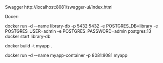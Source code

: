 Swagger http://localhost:8081/swagger-ui/index.html

Docer:

docker run -d --name library-db -p 5432:5432 -e POSTGRES_DB=library -e POSTGRES_USER=admin -e POSTGRES_PASSWORD=admin postgres:13
docker start library-db

docker build -t myapp .

docker run -d --name myapp-container -p 8081:8081 myapp
